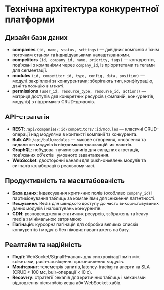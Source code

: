 # Технічна архітектура конкурентної платформи

## Дизайн бази даних
- **companies** `(id, name, status, settings)` — довідник компаній з їхнім поточним станом та індивідуальними налаштуваннями.
- **competitors** `(id, company_id, name, priority, tags)` — конкуренти, пов'язані з компаніями через `company_id`, із пріоритетами та тегами для сегментації.
- **modules** `(id, competitor_id, type, config, data, position)` — модулі, закріплені за конкурентами; зберігають тип, конфігурацію, дані та позицію в макеті.
- **permissions** `(user_id, resource_type, resource_id, actions)` — матриця доступів для конкретних ресурсів (компаній, конкурентів, модулів) з підтримкою CRUD-дозволів.

## API-стратегія
- **REST**: `/api/companies/:id/competitors/:id/modules` — класичні CRUD-операції над модулями в контексті компанії та конкурента.
- **Bulk API**: `/api/bulk/modules` — масове створення, оновлення та видалення модулів із підтримкою транзакційних пакетів.
- **GraphQL**: побудова гнучких запитів для складних агрегацій, пов'язаних об'єктів і умовного завантаження.
- **WebSocket**: двосторонні канали для push-оновлень модулів та сигналів колаборації в реальному часі.

## Продуктивність та масштабованість
- **База даних**: індексування критичних полів (особливо `company_id`) і партиціонування таблиць за компаніями для зниження латентності.
- **Кешування**: Redis для швидкого доступу до часто використовуваних даних модулів і налаштувань конкурентів.
- **CDN**: розповсюдження статичних ресурсів, зображень та heavy media з мінімальною затримкою.
- **Пагінація**: курсорна пагінація для обробки великих списків конкурентів і модулів без пікових навантажень на базу.

## Реалтайм та надійність
- **Події**: WebSocket/SignalR-канали для синхронізації змін між клієнтами, push-сповіщення про оновлення модулів.
- **Моніторинг**: телеметрія запитів, latency-tracing та алерти на SLA (CRUD < 100 мс, bulk-операції < 10 с).
- **Recovery**: стратегії бекапів для критичних таблиць і механізми відновлення після збоїв кеша або WebSocket-хабів.
